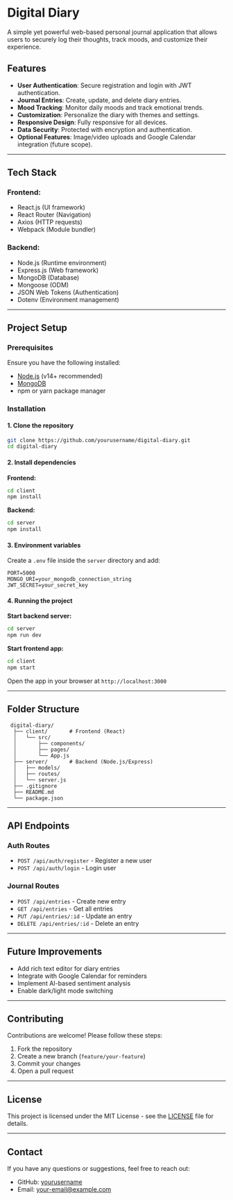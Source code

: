 # Digital Diary

A simple yet powerful web-based personal journal application that allows users to securely log their thoughts, track moods, and customize their experience.

## Features

- **User Authentication**: Secure registration and login with JWT authentication.
- **Journal Entries**: Create, update, and delete diary entries.
- **Mood Tracking**: Monitor daily moods and track emotional trends.
- **Customization**: Personalize the diary with themes and settings.
- **Responsive Design**: Fully responsive for all devices.
- **Data Security**: Protected with encryption and authentication.
- **Optional Features**: Image/video uploads and Google Calendar integration (future scope).

---

## Tech Stack

### Frontend:
- React.js (UI framework)
- React Router (Navigation)
- Axios (HTTP requests)
- Webpack (Module bundler)

### Backend:
- Node.js (Runtime environment)
- Express.js (Web framework)
- MongoDB (Database)
- Mongoose (ODM)
- JSON Web Tokens (Authentication)
- Dotenv (Environment management)

---

## Project Setup

### Prerequisites
Ensure you have the following installed:

- [Node.js](https://nodejs.org/) (v14+ recommended)
- [MongoDB](https://www.mongodb.com/)
- npm or yarn package manager

### Installation

#### 1. Clone the repository
```bash
git clone https://github.com/yourusername/digital-diary.git
cd digital-diary
```

#### 2. Install dependencies

**Frontend:**
```bash
cd client
npm install
```

**Backend:**
```bash
cd server
npm install
```

#### 3. Environment variables
Create a `.env` file inside the `server` directory and add:
```env
PORT=5000
MONGO_URI=your_mongodb_connection_string
JWT_SECRET=your_secret_key
```

#### 4. Running the project

**Start backend server:**
```bash
cd server
npm run dev
```

**Start frontend app:**
```bash
cd client
npm start
```

Open the app in your browser at `http://localhost:3000`

---

## Folder Structure

```
 digital-diary/
  ├── client/       # Frontend (React)
  │   └── src/
  │       ├── components/
  │       ├── pages/
  │       └── App.js
  ├── server/       # Backend (Node.js/Express)
  │   ├── models/
  │   ├── routes/
  │   └── server.js
  ├── .gitignore
  ├── README.md
  └── package.json
```

---

## API Endpoints

### Auth Routes
- `POST /api/auth/register` - Register a new user
- `POST /api/auth/login` - Login user

### Journal Routes
- `POST /api/entries` - Create new entry
- `GET /api/entries` - Get all entries
- `PUT /api/entries/:id` - Update an entry
- `DELETE /api/entries/:id` - Delete an entry

---

## Future Improvements
- Add rich text editor for diary entries
- Integrate with Google Calendar for reminders
- Implement AI-based sentiment analysis
- Enable dark/light mode switching

---

## Contributing
Contributions are welcome! Please follow these steps:
1. Fork the repository
2. Create a new branch (`feature/your-feature`)
3. Commit your changes
4. Open a pull request

---

## License
This project is licensed under the MIT License - see the [LICENSE](LICENSE) file for details.

---

## Contact
If you have any questions or suggestions, feel free to reach out:

- GitHub: [yourusername](https://github.com/yourusername)
- Email: your-email@example.com


